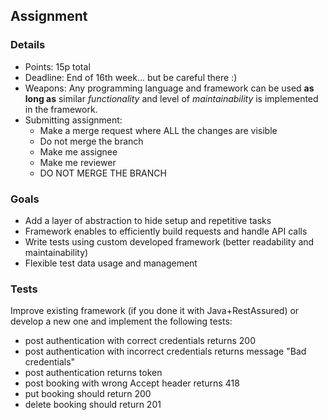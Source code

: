 ## Assignment

### Details
- Points: 15p total
- Deadline: End of 16th week... but be careful there :)
- Weapons: Any programming language and framework can be used **as long as** similar *functionality* and level of *maintainability* is implemented in the framework.
- Submitting assignment:
    - Make a merge request where ALL the changes are visible
    - Do not merge the branch
    - Make me assignee
    - Make me reviewer
    - DO NOT MERGE THE BRANCH

### Goals

- Add a layer of abstraction to hide setup and repetitive tasks
- Framework enables to efficiently build requests and handle API calls
- Write tests using custom developed framework (better readability and maintainability)
- Flexible test data usage and management

### Tests
Improve existing framework (if you done it with Java+RestAssured) or develop a new one and implement the following tests:
- post authentication with correct credentials returns 200
- post authentication with incorrect credentials returns message "Bad credentials"
- post authentication returns token
- post booking with wrong Accept header returns 418
- put booking should return 200
- delete booking should return 201
